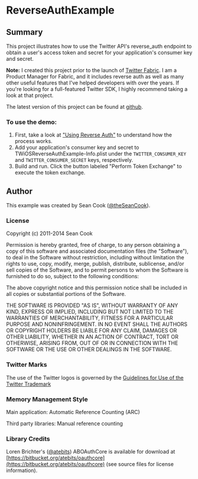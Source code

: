 #	ReverseAuthExample

##	Summary

This project illustrates how to use the Twitter API's reverse\_auth endpoint to obtain a user's access token and secret for your application's consumer key and secret.

__Note:__ I created this project prior to the launch of [Twitter Fabric](https://www.fabric.io). I am a Product Manager for Fabric, and it includes reverse auth as well as many other useful features that I've helped developers with over the years. If you're looking for a full-featured Twitter SDK, I highly recommend taking a look at that project.

The latest version of this project can be found at [github](https://github.com/seancook/TWReverseAuthExample).

### To use the demo:

1. First, take a look at ["Using Reverse Auth"](https://dev.twitter.com/docs/ios/using-reverse-auth) to understand how the process works.
2. Add your application's consumer key and secret to TWiOSReverseAuthExample-Info.plist under the `TWITTER_CONSUMER_KEY` and `TWITTER_CONSUMER_SECRET` keys, respectively.
3. Build and run. Click the button labeled "Perform Token Exchange" to execute the token exchange.

## Author

This example was created by Sean Cook ([@theSeanCook](http://twitter.com/theSeanCook)).

###  License

Copyright (c) 2011-2014 Sean Cook

Permission is hereby granted, free of charge, to any person obtaining a copy of this software and associated documentation files (the "Software"), to deal in the Software without restriction, including without limitation the rights to use, copy, modify, merge, publish, distribute, sublicense, and/or sell copies of the Software, and to permit persons to whom the Software is furnished to do so, subject to the following conditions:

The above copyright notice and this permission notice shall be included in all copies or substantial portions of the Software.

THE SOFTWARE IS PROVIDED "AS IS", WITHOUT WARRANTY OF ANY KIND, EXPRESS OR IMPLIED, INCLUDING BUT NOT LIMITED TO THE WARRANTIES OF MERCHANTABILITY, FITNESS FOR A PARTICULAR PURPOSE AND NONINFRINGEMENT. IN NO EVENT SHALL THE AUTHORS OR COPYRIGHT HOLDERS BE LIABLE FOR ANY CLAIM, DAMAGES OR OTHER LIABILITY, WHETHER IN AN ACTION OF CONTRACT, TORT OR OTHERWISE, ARISING FROM, OUT OF OR IN CONNECTION WITH THE SOFTWARE OR THE USE OR OTHER DEALINGS IN THE SOFTWARE.

### Twitter Marks

The use of the Twitter logos is governed by the [Guidelines for Use of the Twitter Trademark](https://support.twitter.com/articles/77641-guidelines-for-use-of-the-twitter-trademark)

### Memory Management Style

Main application:  Automatic Reference Counting (ARC)

Third party libraries: Manual reference counting

### Library Credits
Loren Brichter's ([@atebits](http://twitter.com/lorenb)) ABOAuthCore is available for download at [https://bitbucket.org/atebits/oauthcore](https://bitbucket.org/atebits/oauthcore) (see source files for license information).
